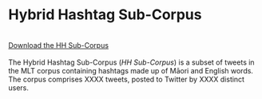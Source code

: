 
# Hybrid Hashtag Sub-Corpus
<br>
<a href="../pics/mlt-v2.zip">Download the HH Sub-Corpus</a>
<br>
<br>
The Hybrid Hashtag Sub-Corpus (<i>HH Sub-Corpus</i>) is a subset of tweets in the MLT corpus containing hashtags made up of Māori and English words. The corpus comprises XXXX tweets, posted to Twitter by XXXX distinct users.
